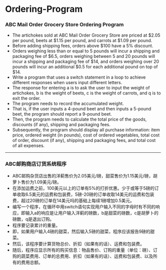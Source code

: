 # Ordering-Program

### ABC Mail Order Grocery Store Ordering Program

- The artichokes sold at ABC Mail Order Grocery Store are priced at $2.05 per pound, beets at $1.15 per pound, and carrots at $1.09 per pound. 
- Before adding shipping fees, orders above $100 have a 5% discount. 
- Orders weighing less than or equal to 5 pounds will incur a shipping and packaging fee of $6.5, orders weighing between 5 and 20 pounds will incur a shipping and packaging fee of $14, and orders weighing over 20 pounds will incur an additional $0.5 for each additional pound on top of $14. 
- Write a program that uses a switch statement in a loop to achieve different responses when users input different letters. 
- The response for entering a is to ask the user to input the weight of artichokes, b is the weight of beets, c is the weight of carrots, and q is to exit the order. 
- The program needs to record the accumulated weight. 
- That is, if the user inputs a 4-pound beet and then inputs a 5-pound beet, the program should report a 9-pound beet. 
- Then, the program needs to calculate the total price of the goods, discounts (if any), shipping and packaging fees. 
- Subsequently, the program should display all purchase information: item price, ordered weight (in pounds), cost of ordered vegetables, total cost of order, discount (if any), shipping and packaging fees, and total cost of all expenses.

---

### ABC邮购商店订货系统程序

- ABC邮购杂货店出售的洋蓟售价为2.05美元/磅，甜菜售价为1.15美元/磅，胡萝卜售价为1.09美元/磅。
- 在添加运费之前，100美元以上的订单有5%的打折优惠。少于或等于5磅的订单收取6.5美元的运费和包装费，5磅-20磅的订单收取14美元的运费和包装费，超过20磅的订单在14美元吗的基础上每续1磅增加0.5美元。
- 编写一个程序，在循环中用switch语句实现用户输入不同的字母时有不同的响应，即输入a的响应是让用户输入洋蓟的磅数，b是甜菜的磅数，c是胡萝卜的磅数，q是退出订购。
- 程序要记录累计的重量。
- 即，如果用户输入4磅的甜菜，然后输入5磅的甜菜，程序应该报告9磅的甜菜。
- 然后，该程序要计算货物总价、折扣（如果有的话）、运费和包装费。
- 随后，程序应显示所有的购买信息：物品售价、订购的重量（单位：磅）、订购的蔬菜费用、订单的总费用、折扣（如果有的话）、运费和包装费、以及所有的费用总额。
